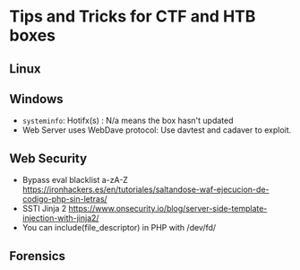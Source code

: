 # Tips and Tricks for CTF and HTB boxes
## Linux



## Windows
- `systeminfo`: Hotifx(s) : N/a means the box hasn't updated 
- Web Server uses WebDave protocol: Use davtest and cadaver to exploit.


## Web Security
- Bypass eval blacklist a-zA-Z https://ironhackers.es/en/tutoriales/saltandose-waf-ejecucion-de-codigo-php-sin-letras/
- SSTI Jinja 2 https://www.onsecurity.io/blog/server-side-template-injection-with-jinja2/
- You can include(file_descriptor) in PHP with /dev/fd/

## Forensics
